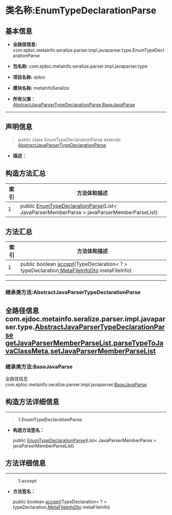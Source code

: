 # 类名称:EnumTypeDeclarationParse

## 基本信息

* **全路径信息:** com.ejdoc.metainfo.seralize.parser.impl.javaparser.type.EnumTypeDeclarationParse
* **包名称:** com.ejdoc.metainfo.seralize.parser.impl.javaparser.type
* **项目名称:** ejdoc
* **模块名称:** metaInfoSeralize





* **所有父类：**  
[AbstractJavaParserTypeDeclarationParse](/metaInfoSeralize/com/ejdoc/metainfo/seralize/parser/impl/javaparser/type/AbstractJavaParserTypeDeclarationParse.md),[BaseJavaParse](/metaInfoSeralize/com/ejdoc/metainfo/seralize/parser/impl/javaparser/BaseJavaParse.md)



---

## 声明信息
> public class EnumTypeDeclarationParse extends [AbstractJavaParserTypeDeclarationParse](/metaInfoSeralize/com/ejdoc/metainfo/seralize/parser/impl/javaparser/type/AbstractJavaParserTypeDeclarationParse.md)     


* **描述：** 

  







## 构造方法汇总

|   索引  |    方法体和描述   |
| ---- | ---- |
|1|public  [EnumTypeDeclarationParse](#innerlink-enumtypedeclarationparse-javautillist)(List< JavaParserMemberParse > javaParserMemberParseList)   <br/>|

## 方法汇总

|   索引  |    方法体和描述   |
| ---- | ---- |
|1|public boolean [accept](#innerlink-accept-typedeclaration-?--comejdocmetainfoseralizedtometafileinfodto)(TypeDeclaration< ? > typeDeclaration,[MetaFileInfoDto](/metaInfoSeralize/com/ejdoc/metainfo/seralize/dto/MetaFileInfoDto.md) metaFileInfo)   <br/>|


---
### 继承类方法:AbstractJavaParserTypeDeclarationParse

全路径信息com.ejdoc.metainfo.seralize.parser.impl.javaparser.type.[AbstractJavaParserTypeDeclarationParse](/metaInfoSeralize/com/ejdoc/metainfo/seralize/parser/impl/javaparser/type/AbstractJavaParserTypeDeclarationParse.md)  
[getJavaParserMemberParseList](/metaInfoSeralize/com/ejdoc/metainfo/seralize/parser/impl/javaparser/type/AbstractJavaParserTypeDeclarationParse.md#getJavaParserMemberParseList),[parseTypeToJavaClassMeta](/metaInfoSeralize/com/ejdoc/metainfo/seralize/parser/impl/javaparser/type/AbstractJavaParserTypeDeclarationParse.md#parseTypeToJavaClassMeta-comejdocmetainfoseralizedtometafileinfodto-compilationunit-typedeclaration-?--comejdocmetainfoseralizeparserimpljavaparserjavaparsermetacontext),[setJavaParserMemberParseList](/metaInfoSeralize/com/ejdoc/metainfo/seralize/parser/impl/javaparser/type/AbstractJavaParserTypeDeclarationParse.md#setJavaParserMemberParseList-javautillist)
---
### 继承类方法:BaseJavaParse

全路径信息com.ejdoc.metainfo.seralize.parser.impl.javaparser.[BaseJavaParse](/metaInfoSeralize/com/ejdoc/metainfo/seralize/parser/impl/javaparser/BaseJavaParse.md)  






## 构造方法详细信息

---
> **1.<span id="innerlink-enumtypedeclarationparse-javautillist">EnumTypeDeclarationParse</span>**

* **构造方法签名：** 

  public  [EnumTypeDeclarationParse](#enumtypedeclarationparse-javautillist)(List< JavaParserMemberParse > javaParserMemberParseList)   







## 方法详细信息

---
> **1.<span id="innerlink-accept-typedeclaration-?--comejdocmetainfoseralizedtometafileinfodto">accept</span>**

* **方法签名：** 

  public boolean [accept](#accept-typedeclaration-?--comejdocmetainfoseralizedtometafileinfodto)(TypeDeclaration< ? > typeDeclaration,[MetaFileInfoDto](/metaInfoSeralize/com/ejdoc/metainfo/seralize/dto/MetaFileInfoDto.md) metaFileInfo)   







